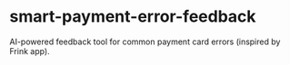 # smart-payment-error-feedback
AI-powered feedback tool for common payment card errors (inspired by Frink app).
